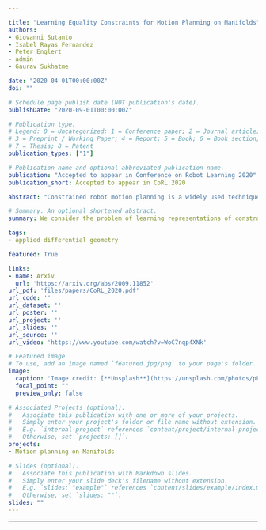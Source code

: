 ```yaml
---

title: "Learning Equality Constraints for Motion Planning on Manifolds"
authors:
- Giovanni Sutanto
- Isabel Rayas Fernandez
- Peter Englert
- admin
- Gaurav Sukhatme

date: "2020-04-01T00:00:00Z"
doi: ""

# Schedule page publish date (NOT publication's date).
publishDate: "2020-09-01T00:00:00Z"

# Publication type.
# Legend: 0 = Uncategorized; 1 = Conference paper; 2 = Journal article;
# 3 = Preprint / Working Paper; 4 = Report; 5 = Book; 6 = Book section;
# 7 = Thesis; 8 = Patent
publication_types: ["1"]

# Publication name and optional abbreviated publication name.
publication: "Accepted to appear in Conference on Robot Learning 2020"
publication_short: Accepted to appear in CoRL 2020

abstract: "Constrained robot motion planning is a widely used technique to solve complex robot tasks. We consider the problem of learning representations of constraints from demonstrations with a deep neural network, which we call Equality Constraint Manifold Neural Network (ECoMaNN). The key idea is to learn a  level-set  function  of  the  constraint  suitable  for  integration  into  a  constrained sampling-based motion planner.  Learning proceeds by aligning subspaces in the network with subspaces of the data. We combine both learned constraints and analytically described constraints into the planner and use a projection-based strategy to find valid points.  We evaluate ECoMaNN on its representation capabilities ofconstraint manifolds, the impact of its individual loss terms, and the motions produced when incorporated into a planner. "

# Summary. An optional shortened abstract.
summary: We consider the problem of learning representations of constraints from demonstrations with a deep neural network, which we call Equality Constraint Manifold Neural Network (ECoMaNN).

tags:
- applied differential geometry

featured: True

links:
- name: Arxiv
  url: 'https://arxiv.org/abs/2009.11852'
url_pdf: 'files/papers/CoRL_2020.pdf'
url_code: ''
url_dataset: ''
url_poster: ''
url_project: ''
url_slides: ''
url_source: ''
url_video: 'https://www.youtube.com/watch?v=WoC7nqp4XNk'

# Featured image
# To use, add an image named `featured.jpg/png` to your page's folder.
image:
  caption: 'Image credit: [**Unsplash**](https://unsplash.com/photos/pLCdAaMFLTE)'
  focal_point: ""
  preview_only: false

# Associated Projects (optional).
#   Associate this publication with one or more of your projects.
#   Simply enter your project's folder or file name without extension.
#   E.g. `internal-project` references `content/project/internal-project/index.md`.
#   Otherwise, set `projects: []`.
projects:
- Motion planning on Manifolds

# Slides (optional).
#   Associate this publication with Markdown slides.
#   Simply enter your slide deck's filename without extension.
#   E.g. `slides: "example"` references `content/slides/example/index.md`.
#   Otherwise, set `slides: ""`.
slides: ""
---
```




---
